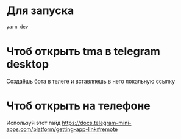 # Для запуска
```bash
yarn dev
```

# Чтоб открыть tma в telegram desktop
Создаёшь бота в телеге и вставляешь в него локальную ссылку

# Чтоб открыть на телефоне
Используй этот гайд 
https://docs.telegram-mini-apps.com/platform/getting-app-link#remote
